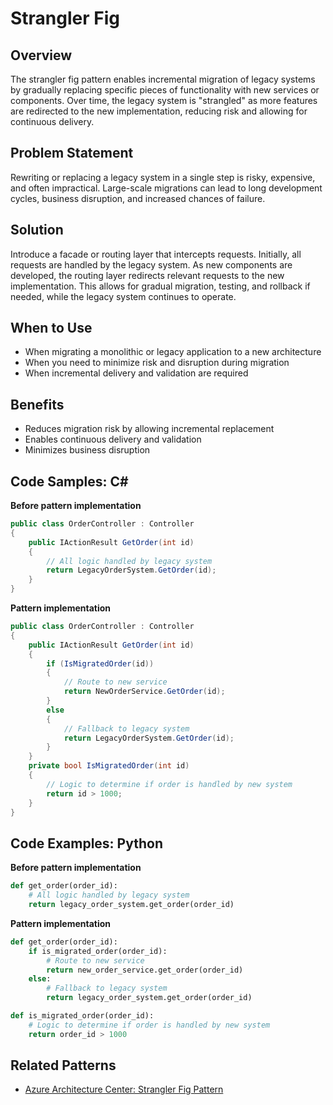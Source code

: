 # Strangler Fig

## Overview
The strangler fig pattern enables incremental migration of legacy systems by gradually replacing specific pieces of functionality with new services or components. Over time, the legacy system is "strangled" as more features are redirected to the new implementation, reducing risk and allowing for continuous delivery.

## Problem Statement
Rewriting or replacing a legacy system in a single step is risky, expensive, and often impractical. Large-scale migrations can lead to long development cycles, business disruption, and increased chances of failure.

## Solution
Introduce a facade or routing layer that intercepts requests. Initially, all requests are handled by the legacy system. As new components are developed, the routing layer redirects relevant requests to the new implementation. This allows for gradual migration, testing, and rollback if needed, while the legacy system continues to operate.

## When to Use
- When migrating a monolithic or legacy application to a new architecture
- When you need to minimize risk and disruption during migration
- When incremental delivery and validation are required

## Benefits
- Reduces migration risk by allowing incremental replacement
- Enables continuous delivery and validation
- Minimizes business disruption

## Code Samples: C#

**Before pattern implementation**
```csharp
public class OrderController : Controller
{
    public IActionResult GetOrder(int id)
    {
        // All logic handled by legacy system
        return LegacyOrderSystem.GetOrder(id);
    }
}
```

**Pattern implementation**
```csharp
public class OrderController : Controller
{
    public IActionResult GetOrder(int id)
    {
        if (IsMigratedOrder(id))
        {
            // Route to new service
            return NewOrderService.GetOrder(id);
        }
        else
        {
            // Fallback to legacy system
            return LegacyOrderSystem.GetOrder(id);
        }
    }
    private bool IsMigratedOrder(int id)
    {
        // Logic to determine if order is handled by new system
        return id > 1000;
    }
}
```

## Code Examples: Python

**Before pattern implementation**
```python
def get_order(order_id):
    # All logic handled by legacy system
    return legacy_order_system.get_order(order_id)
```

**Pattern implementation**
```python
def get_order(order_id):
    if is_migrated_order(order_id):
        # Route to new service
        return new_order_service.get_order(order_id)
    else:
        # Fallback to legacy system
        return legacy_order_system.get_order(order_id)

def is_migrated_order(order_id):
    # Logic to determine if order is handled by new system
    return order_id > 1000
```

## Related Patterns
- [Azure Architecture Center: Strangler Fig Pattern](https://learn.microsoft.com/azure/architecture/patterns/strangler-fig)


